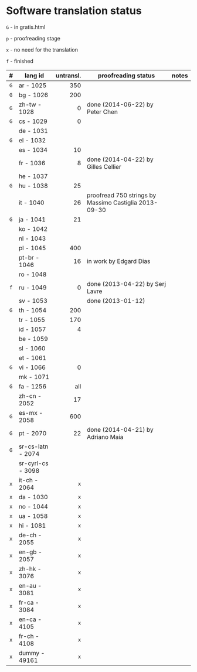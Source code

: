 

Software translation status
===========================

`G` - in gratis.html

`p` - proofreading stage

`x` - no need for the translation

`f` - finished

| #   | lang id           | untransl. | proofreading status                                   | notes |
| :-: | ----------------- | --------: | ----------------------------------------------------- | ----- |
| `G` | ar - 1025         | 350       |                                                       |       |
| `G` | bg - 1026         | 200       |                                                       |       |
| `G` | zh-tw - 1028      | 0         | done (2014-06-22) by Peter Chen                       |       |
| `G` | cs - 1029         | 0         |                                                       |       |
|     | de - 1031         |           |                                                       |       |
| `G` | el - 1032         |           |                                                       |       |
|     | es - 1034         | 10        |                                                       |       |
|     | fr - 1036         | 8         | done (2014-04-22) by Gilles Cellier                   |       |
|     | he - 1037         |           |                                                       |       |
| `G` | hu - 1038         | 25        |                                                       |       |
|     | it - 1040         | 26        | proofread 750 strings by Massimo Castiglia 2013-09-30 |       |
| `G` | ja - 1041         | 21        |                                                       |       |
|     | ko - 1042         |           |                                                       |       |
|     | nl - 1043         |           |                                                       |       |
|     | pl - 1045         | 400       |                                                       |       |
|     | pt-br - 1046      | 16        | in work by Edgard Dias                                |       |
|     | ro - 1048         |           |                                                       |       |
| `f` | ru - 1049         | 0         | done (2013-04-22) by Serj Lavre                       |       |
|     | sv - 1053         |           | done (2013-01-12)                                     |       |
| `G` | th - 1054         | 200       |                                                       |       |
|     | tr - 1055         | 170       |                                                       |       |
|     | id - 1057         | 4         |                                                       |       |
|     | be - 1059         |           |                                                       |       |
|     | sl - 1060         |           |                                                       |       |
|     | et - 1061         |           |                                                       |       |
| `G` | vi - 1066         | 0         |                                                       |       |
|     | mk - 1071         |           |                                                       |       |
| `G` | fa - 1256         | all       |                                                       |       |
|     | zh-cn - 2052      | 17        |                                                       |       |
| `G` | es-mx - 2058      | 600       |                                                       |       |
| `G` | pt - 2070         | 22        | done (2014-04-21) by Adriano Maia                     |       |
| `G` | sr-cs-latn - 2074 |           |                                                       |       |
|     | sr-cyrl-cs - 3098 |           |                                                       |       |
| `x` | it-ch - 2064      | `x`       |                                                       |       |
| `x` | da - 1030         | `x`       |                                                       |       |
| `x` | no - 1044         | `x`       |                                                       |       |
| `x` | ua - 1058         | `x`       |                                                       |       |
| `x` | hi - 1081         | `x`       |                                                       |       |
| `x` | de-ch - 2055      | `x`       |                                                       |       |
| `x` | en-gb - 2057      | `x`       |                                                       |       |
| `x` | zh-hk - 3076      | `x`       |                                                       |       |
| `x` | en-au - 3081      | `x`       |                                                       |       |
| `x` | fr-ca - 3084      | `x`       |                                                       |       |
| `x` | en-ca - 4105      | `x`       |                                                       |       |
| `x` | fr-ch - 4108      | `x`       |                                                       |       |
| `x` | dummy - 49161     | `x`       |                                                       |       |
